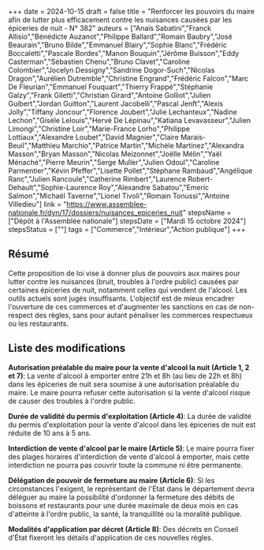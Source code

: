 +++
date = 2024-10-15
draft = false
title = "Renforcer les pouvoirs du maire afin de lutter plus efficacement contre les nuisances causées par les épiceries de nuit - N° 382"
auteurs = ["Anaïs Sabatini","Franck Allisio","Bénédicte Auzanot","Philippe Ballard","Romain Baubry","José Beaurain","Bruno Bilde","Emmanuel Blairy","Sophie Blanc","Frédéric Boccaletti","Pascale Bordes","Manon Bouquin","Jérôme Buisson","Eddy Casterman","Sébastien Chenu","Bruno Clavet","Caroline Colombier","Jocelyn Dessigny","Sandrine Dogor-Such","Nicolas Dragon","Aurélien Dutremble","Christine Engrand","Frédéric Falcon","Marc De Fleurian","Emmanuel Fouquart","Thierry Frappé","Stéphanie Galzy","Frank Giletti","Christian Girard","Antoine Golliot","Julien Guibert","Jordan Guitton","Laurent Jacobelli","Pascal Jenft","Alexis Jolly","Tiffany Joncour","Florence Joubert","Julie Lechanteux","Nadine Lechon","Gisèle Lelouis","Hervé De Lépinau","Katiana Levavasseur","Julien Limongi","Christine Loir","Marie-France Lorho","Philippe Lottiaux","Alexandre Loubet","David Magnier","Claire Marais-Beuil","Matthieu Marchio","Patrice Martin","Michèle Martinez","Alexandra Masson","Bryan Masson","Nicolas Meizonnet","Joëlle Mélin","Yaël Ménaché","Pierre Meurin","Serge Muller","Julien Odoul","Caroline Parmentier","Kévin Pfeffer","Lisette Pollet","Stéphane Rambaud","Angélique Ranc","Julien Rancoule","Catherine Rimbert","Laurence Robert-Dehault","Sophie-Laurence Roy","Alexandre Sabatou","Emeric Salmon","Michaël Taverne","Lionel Tivoli","Romain Tonussi","Antoine Villedieu"]
link = "https://www.assemblee-nationale.fr/dyn/17/dossiers/nuisances_epiceries_nuit"
stepsName = ["Dépôt à l'Assemblée nationale"]
stepsDate = ["Mardi 15 octobre 2024"]
stepsStatus = [""]
tags = ["Commerce","Intérieur","Action publique"]
+++

## Résumé

Cette proposition de loi vise à donner plus de pouvoirs aux maires pour lutter contre les nuisances (bruit, troubles à l'ordre public) causées par certaines épiceries de nuit, notamment celles qui vendent de l'alcool. Les outils actuels sont jugés insuffisants. L'objectif est de mieux encadrer l'ouverture de ces commerces et d'augmenter les sanctions en cas de non-respect des règles, sans pour autant pénaliser les commerces respectueux ou les restaurants.

## Liste des modifications

**Autorisation préalable du maire pour la vente d'alcool la nuit (Article 1, 2 et 7)**: La vente d'alcool à emporter entre 21h et 8h (au lieu de 22h et 8h) dans les épiceries de nuit sera soumise à une autorisation préalable du maire. Le maire pourra refuser cette autorisation si la vente d'alcool risque de causer des troubles à l'ordre public.

**Durée de validité du permis d'exploitation (Article 4)**: La durée de validité du permis d'exploitation pour la vente d'alcool dans les épiceries de nuit est réduite de 10 ans à 5 ans.

**Interdiction de vente d'alcool par le maire (Article 5)**: Le maire pourra fixer des plages horaires d'interdiction de vente d'alcool à emporter, mais cette interdiction ne pourra pas couvrir toute la commune ni être permanente.

**Délégation de pouvoir de fermeture au maire (Article 6)**: Si les circonstances l'exigent, le représentant de l'État dans le département devra déléguer au maire la possibilité d'ordonner la fermeture des débits de boissons et restaurants pour une durée maximale de deux mois en cas d'atteinte à l'ordre public, la santé, la tranquillité ou la moralité publique.

**Modalités d'application par décret (Article 8)**: Des décrets en Conseil d'État fixeront les détails d'application de ces nouvelles règles.
